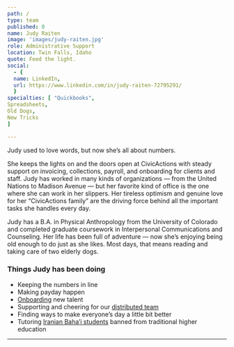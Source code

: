 ```yaml
---
path: /
type: team
published: 0
name: Judy Raiten
image: 'images/judy-raiten.jpg'
role: Administrative Support
location: Twin Falls, Idaho
quote: Feed the light.
social: 
  - {
  name: LinkedIn,
  url: https://www.linkedin.com/in/judy-raiten-72795291/
  }
specialties: [ "Quickbooks",
Spreadsheets,
Old Dogs,
New Tricks
]

---
```


Judy used to love words, but now she’s all about numbers.

She keeps the lights on and the doors open at CivicActions with steady support on invoicing, collections, payroll, and onboarding for clients and staff. Judy has worked in many kinds of organizations — from the United Nations to Madison Avenue — but her favorite kind of office is the one where she can work in her slippers. Her tireless optimism and genuine love for her “CivicActions family” are the driving force behind all the important tasks she handles every day.

Judy has a B.A. in Physical Anthropology from the University of Colorado and completed graduate coursework in Interpersonal Communications and Counseling. Her life has been full of adventure — now she’s enjoying being old enough to do just as she likes. Most days, that means reading and taking care of two elderly dogs. 




### Things Judy has been doing
* Keeping the numbers in line
* Making payday happen
* [Onboarding](https://civicactions-handbook.readthedocs.io/en/latest/03-policies/employment/) new talent
* Supporting and cheering for our [distributed team](https://medium.com/civicactions/how-remote-working-helps-us-live-our-dreams-and-get-more-work-done-1af24b27467)
* Finding ways to make everyone’s day a little bit better
* Tutoring [Iranian Baha’i students](http://bihe.org/) banned from traditional higher education

-------------------------------
